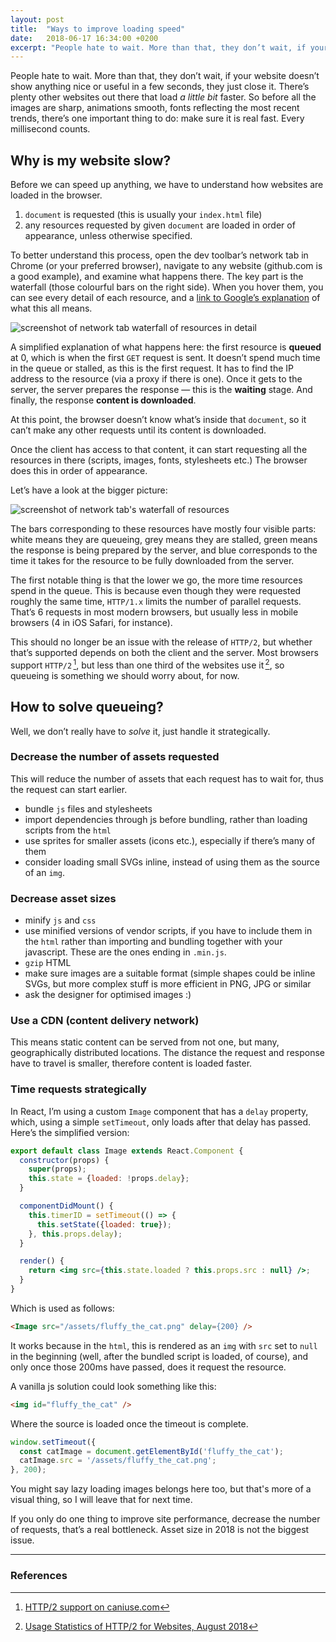 ```yaml
---
layout: post
title:  "Ways to improve loading speed"
date:   2018-06-17 16:34:00 +0200
excerpt: "People hate to wait. More than that, they don’t wait, if your website doesn’t show anything nice or useful in a few seconds, they just close it. So before all the images are sharp, animations smooth, fonts all fancy, there’s one important thing to do: make sure it is real fast."
---
```


People hate to wait. More than that, they don’t wait, if your website doesn’t show anything nice or useful in a few seconds, they just close it. There’s plenty other websites out there that load _a little bit_ faster. So before all the images are sharp, animations smooth, fonts reflecting the most recent trends, there’s one important thing to do: make sure it is real fast. Every millisecond counts.

## Why is my website slow?
Before we can speed up anything, we have to understand how websites are loaded in the browser.
1. `document` is requested (this is usually your `index.html` file)
2. any resources requested by given `document` are loaded in order of appearance, unless otherwise specified.

To better understand this process, open the dev toolbar’s network tab in Chrome (or your preferred browser), navigate to any website (github.com is a good example), and examine what happens there. The key part is the waterfall (those colourful bars on the right side). When you hover them, you can see every detail of each resource, and a [link to Google’s explanation](https://developers.google.com/web/tools/chrome-devtools/network-performance/reference#timing-explanation) of what this all means.

![screenshot of network tab waterfall of resources in detail]({{site.baseUrl}}/blog/assets/images/waterfall_detail.png)

A simplified explanation of what happens here: the first resource is **queued** at 0, which is when the first `GET` request is sent. It doesn’t spend much time in the queue or stalled, as this is the first request. It has to find the IP address to the resource (via a proxy if there is one). Once it gets to the server, the server prepares the response — this is the **waiting** stage. And finally, the response **content is downloaded**.

At this point, the browser doesn’t know what’s inside that `document`, so it can’t make any other requests until its content is downloaded.

Once the client has access to that content, it can start requesting all the resources in there (scripts, images, fonts, stylesheets etc.) The browser does this in order of appearance.

Let’s have a look at the bigger picture:

![screenshot of network tab's waterfall of resources]({{site.baseUrl}}/blog/assets/images/waterfall.png)

The bars corresponding to these resources have mostly four visible parts: white means they are queueing, grey means they are stalled, green means the response is being prepared by the server, and blue corresponds to the time it takes for the resource to be fully downloaded from the server.

The first notable thing is that the lower we go, the more time resources spend in the queue. This is because even though they were requested roughly the same time, `HTTP/1.x` limits the number of parallel requests. That’s 6 requests in most modern browsers, but usually less in mobile browsers (4 in iOS Safari, for instance).

This should no longer be an issue with the release of `HTTP/2`, but whether that’s supported depends on both the client and the server. Most browsers support `HTTP/2` [^1], but less than one third of the websites use it [^2], so queueing is something we should worry about, for now.

## How to solve queueing?
Well, we don’t really have to _solve_ it, just handle it strategically.

### Decrease the number of assets requested
This will reduce the number of assets that each request has to wait for, thus the request can start earlier.
- bundle `js` files and stylesheets
- import dependencies through js before bundling, rather than loading scripts from the `html`
- use sprites for smaller assets (icons etc.), especially if there’s many of them
- consider loading small SVGs inline, instead of using them as the source of an `img`.

### Decrease asset sizes
- minify `js` and `css`
- use minified versions of vendor scripts, if you have to include them in the `html` rather than importing and bundling together with your javascript. These are the ones ending in `.min.js`.
- `gzip` HTML
- make sure images are a suitable format (simple shapes could be inline SVGs, but more complex stuff is more efficient in PNG, JPG or similar
- ask the designer for optimised images :)

### Use a CDN (content delivery network)
This means static content can be served from not one, but many, geographically distributed locations. The distance the request and response have to travel is smaller, therefore content is loaded faster.

### Time requests strategically
In React, I’m using a custom `Image` component that has a `delay` property, which, using a simple `setTimeout`, only loads after that delay has passed.
Here’s the simplified version:
```jsx
export default class Image extends React.Component {
  constructor(props) {
    super(props);
    this.state = {loaded: !props.delay};
  }

  componentDidMount() {
    this.timerID = setTimeout(() => {
      this.setState({loaded: true});
    }, this.props.delay);
  }

  render() {
    return <img src={this.state.loaded ? this.props.src : null} />;
  }
}
```
Which is used as follows:
```html
<Image src="/assets/fluffy_the_cat.png" delay={200} />
```
It works because in the `html`, this is rendered as an `img` with `src` set to `null` in the beginning (well, after the bundled script is loaded, of course), and only once those 200ms have passed, does it request the resource.

A vanilla js solution could look something like this:
```html
<img id="fluffy_the_cat" />
```
Where the source is loaded once the timeout is complete.
```js
window.setTimeout({
  const catImage = document.getElementById('fluffy_the_cat');
  catImage.src = '/assets/fluffy_the_cat.png';
}, 200);
```

You might say lazy loading images belongs here too, but that's more of a visual thing, so I will leave that for next time.

If you only do one thing to improve site performance, decrease the number of requests, that’s a real bottleneck. Asset size in 2018 is not the biggest issue.

---
### References

[^1]: [HTTP/2 support on caniuse.com](https://caniuse.com/#feat=http2)
[^2]: [Usage Statistics of HTTP/2 for Websites, August 2018](https://w3techs.com/technologies/details/ce-http2/all/all)
